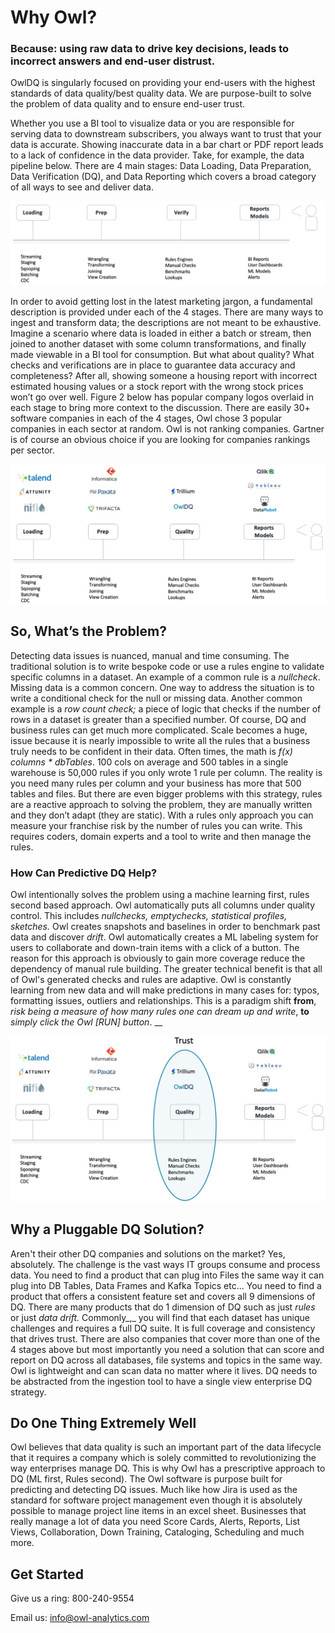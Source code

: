 # Why Owl?

### Because: using raw data to drive key decisions, leads to incorrect answers and end-user distrust.

OwlDQ is singularly focused on providing your end-users with the highest standards of data quality/best quality data. We are purpose-built to solve the problem of data quality and to ensure end-user trust.

Whether you use a BI tool to visualize data or you are responsible for serving data to downstream subscribers, you always want to trust that your data is accurate. Showing inaccurate data in a bar chart or PDF report leads to a lack of confidence in the data provider.  Take, for example, the data pipeline below.  There are 4 main stages: Data Loading, Data Preparation, Data Verification \(DQ\), and Data Reporting which covers a broad category of all ways to see and deliver data.

![](.gitbook/assets/screen-shot-2019-12-16-at-8.48.34-pm.png)

In order to avoid getting lost in the latest marketing jargon, a fundamental description is provided under each of the 4 stages.  There are many ways to ingest and transform data; the descriptions are not meant to be exhaustive.  Imagine a scenario where data is loaded in either a batch or stream, then joined to another dataset with some column transformations, and finally made viewable in a BI tool for consumption.  But what about quality? What checks and verifications are in place to guarantee data accuracy and completeness?  After all, showing someone a housing report with incorrect estimated housing values or a stock report with the wrong stock prices won’t go over well. Figure 2 below has popular company logos overlaid in each stage to bring more context to the discussion. There are easily 30+ software companies in each of the 4 stages, Owl chose 3 popular companies in each sector at random. Owl is not ranking companies. Gartner is of course an obvious choice if you are looking for companies rankings per sector.

![](.gitbook/assets/screen-shot-2019-12-17-at-10.48.31-am.png)

## So, What’s the Problem?

Detecting data issues is nuanced, manual and time consuming. The traditional solution is to write bespoke code or use a rules engine to validate specific columns in a dataset. An example of a common rule is a _nullcheck_. Missing data is a common concern.  One way to address the situation is to write a conditional check for the null or missing data. Another common example is a _row count check;_ a piece of logic that checks if the number of rows in a dataset is greater than a specified number. Of course, DQ and business rules can get much more complicated. Scale becomes a huge, issue because it is nearly impossible to write all the rules that a business truly needs to be confident in their data. Often times, the math is _f\(x\) columns \* dbTables_. 100 cols on average and 500 tables in a single warehouse is 50,000 rules if you only wrote 1 rule per column. The reality is you need many rules per column and your business has more that 500 tables and files. But there are even bigger problems with this strategy, rules are a reactive approach to solving the problem, they are manually written and they don’t adapt \(they are static\).  With a rules only approach you can measure your franchise risk by the number of rules you can write.  This requires coders, domain experts and a tool to write and then manage the rules.

### How Can Predictive DQ Help?

Owl intentionally solves the problem using a machine learning first, rules second based approach.  Owl automatically puts all columns under quality control.  This includes _nullchecks, emptychecks, statistical profiles, sketches._  Owl creates snapshots and baselines in order to benchmark past data and discover _drift_.  Owl automatically creates a ML labeling system for users to collaborate and down-train items with a click of a button.  The reason for this approach is obviously to gain more coverage reduce the dependency of manual rule building.  The greater technical benefit is that all of Owl's generated checks and rules are adaptive.  Owl is constantly learning from new data and will make predictions in many cases for: typos, formatting issues, outliers and relationships.  This is a paradigm shift **from**, _risk being a measure of how many rules one can dream up and write_, **to** _simply click the Owl \[RUN\] button_.                __ 

![](.gitbook/assets/screen-shot-2019-12-17-at-10.48.48-am.png)

## Why a Pluggable DQ Solution?

Aren't their other DQ companies and solutions on the market?  Yes, absolutely.  The challenge is the vast ways IT groups consume and process data.  You need to find a product that can plug into Files the same way it can plug into DB Tables, Data Frames and Kafka Topics etc...  You need to find a product that offers a consistent feature set and covers all 9 dimensions of DQ.  There are many products that do 1 dimension of DQ such as just _rules_ or just _data drift._  Commonly_,_ you will find that each dataset has unique challenges and requires a full DQ suite.  It is full coverage and consistency that drives trust.  There are also companies that cover more than one of the 4 stages above but most importantly you need a solution that can score and report on DQ across all databases, file systems and topics in the same way.  Owl is lightweight and can scan data no matter where it lives.  DQ needs to be abstracted from the ingestion tool to have a single view enterprise DQ strategy.  

## Do One Thing Extremely Well

Owl believes that data quality is such an important part of the data lifecycle that it requires a company which is solely committed to revolutionizing the way enterprises manage DQ.  This is why Owl has a prescriptive approach to DQ \(ML first, Rules second\).  The Owl software is purpose built for predicting and detecting DQ issues.  Much like how Jira is used as the standard for software project management even though it is absolutely possible to manage project line items in an excel sheet.  Businesses that really manage a lot of data you need Score Cards, Alerts, Reports, List Views, Collaboration, Down Training, Cataloging, Scheduling and much more.  

## Get Started

Give us a ring:  800-240-9554

Email us:  info@owl-analytics.com



##    

